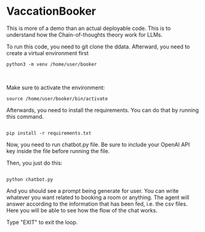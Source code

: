 # VaccationBooker

This is more of a demo than an actual deployable code. This is to understand how the Chain-of-thoughts theory work for LLMs.

To run this code, you need to git clone the ddata. Afterward, you need to create a virtual environment first

```
python3 -m venv /home/user/booker 

```

<br>

Make sure to activate the environment:

```
source /home/user/booker/bin/activate

```




Afterwards, you need to install the requirements. You can do that by running this command.

```

pip install -r requirements.txt

```

Now, you need to run chatbot.py file. Be sure to include your OpenAI API key inside the file before running the file.

Then, you just do this:

```

python chatbot.py

```

And you should see a prompt being generate for user. You can write whatever you want related to booking a room or anything. The agent will answer according to the information that has been fed, i.e. the csv files. Here you will be able to see how the flow of the chat works.

Type "EXIT" to exit the loop.
